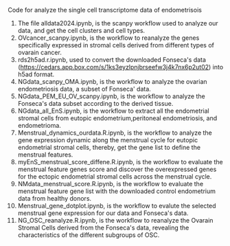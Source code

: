 Code for analyze the single cell transcriptome data of endometrisois

1. The file alldata2024.ipynb, is the scanpy workflow used to analyze our data, and get the cell clusters and cell types.
2. OVcancer_scanpy.ipynb, is the workflow to reanalyze the genes specifically expressed in stromal cells derived from different types of ovarain cancer.
3. rds2h5ad.r.ipynb, used to convert the downloaded Fonseca's data (https://cedars.app.box.com/s/1ks3eyzlpnjbrseefw3j4k7nx6p2ut02) into h5ad format.
4. NGdata_scanpy_OMA.ipynb, is the workflow to analyze the ovarian endometriosis data, a subset of Fonseca' data.
5. NGdata_PEM_EU_OV_scanpy.ipynb, is the workflow to analyze the Fonseca's data subset according to the derived tissue.
6. NGdata_all_EnS.ipynb, is the workflow to extract all the endometrial stromal cells from eutopic endometrium,peritoneal endometriosis, and endometrioma.
7. Menstrual_dynamics_ourdata.R.ipynb, is the workflow to analyze the gene expression dynamic along the menstrual cycle for eutopic endometrial stromal cells, thereby, get the gene list to define the menstrual features.
8. myEnS_menstrual_score_diffene.R.ipynb, is the workflow to evaluate the menstrual feature genes score and discover the overexpressed genes for the ectopic endometrial stromal cells across the menstrual cycle.
9. NMdata_menstrual_score.R.ipynb, is the workflow to evaluate the menstrual feature gene list with the downloaded control endometrium data from healthy donors.
10. Menstrual_gene_dotplot.ipynb, is the workflow to evalute the selected menstrual gene expression for our data and Fonseca's data.
11. NG_OSC_reanalyze.R.ipynb, is the workflow to reanalyze the Ovarain Stromal Cells derived from the Fonseca's data, revealing the characteristics of the different subgroups of OSC.
